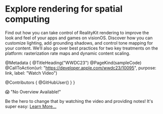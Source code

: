 # Explore rendering for spatial computing

Find out how you can take control of RealityKit rendering to improve the look and feel of your apps and games on visionOS. Discover how you can customize lighting, add grounding shadows, and control tone mapping for your content. We’ll also go over best practices for two key treatments on the platform: rasterization rate maps and dynamic content scaling.

@Metadata {
   @TitleHeading("WWDC23")
   @PageKind(sampleCode)
   @CallToAction(url: "https://developer.apple.com/wwdc23/10095", purpose: link, label: "Watch Video")

   @Contributors {
      @GitHubUser(<replace this with your GitHub handle>)
   }
}

😱 "No Overview Available!"

Be the hero to change that by watching the video and providing notes! It's super easy:
 [Learn More…](https://wwdcnotes.github.io/WWDCNotes/documentation/wwdcnotes/contributing)
